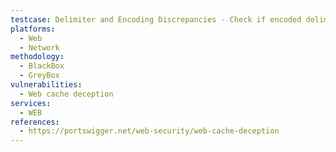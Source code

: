 ```yaml
---
testcase: Delimiter and Encoding Discrepancies - Check if encoded delimiters (e.g., /profile%3bwcd.css, /profile%00foo.js) in requests to the Web (HTTP/HTTPS) service are interpreted differently by the cache and origin server, potentially exposing dynamic data via unsafe caching
platforms: 
  - Web
  - Network
methodology: 
  - BlackBox
  - GreyBox
vulnerabilities:
  - Web cache deception
services:
  - WEB
references:
  - https://portswigger.net/web-security/web-cache-deception
---
```

